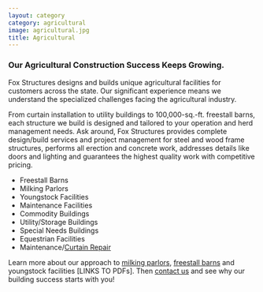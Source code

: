 ```yaml
---
layout: category
category: agricultural
image: agricultural.jpg
title: Agricultural
---
```


### Our Agricultural Construction Success Keeps Growing.

Fox Structures designs and builds unique agricultural facilities for customers across the state. Our significant experience means we understand the specialized challenges facing the agricultural industry. 

From curtain installation to utility buildings to 100,000-sq.-ft. freestall barns, each structure we build is designed and tailored to your operation and herd management needs. Ask around, Fox Structures provides complete design/build services and project management for steel and wood frame structures, performs all erection and concrete work, addresses details like doors and lighting and guarantees the highest quality work with competitive pricing.

  * Freestall Barns
  * Milking Parlors
  * Youngstock Facilities
  * Maintenance Facilities
  * Commodity Buildings
  * Utility/Storage Buildings
  * Special Needs Buildings
  * Equestrian Facilities
  * Maintenance/[Curtain Repair](/downloads/curtains.pdf)

Learn more about our approach to [milking parlors](/downloads/milking-parlors), [freestall barns](/downloads/freestall-barns) and youngstock facilities [LINKS TO PDFs]. Then [contact us](/contact/) and see why our building success starts with you!
